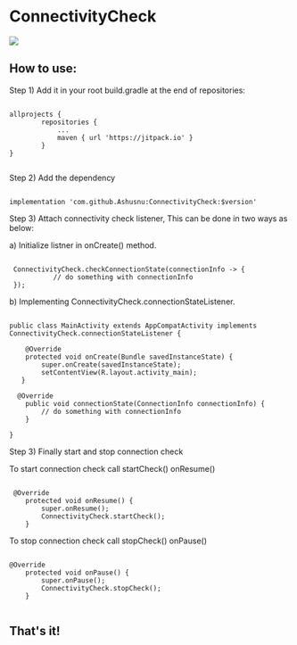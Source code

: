 # ConnectivityCheck
[![](https://jitpack.io/v/Ashusnu/ConnectivityCheck.svg)](https://jitpack.io/#Ashusnu/ConnectivityCheck)


<h2>How to use:</h2>

Step 1) Add it in your root build.gradle at the end of repositories:

```

allprojects {
		repositories {
			...
			maven { url 'https://jitpack.io' }
		}
}
  
```

Step 2) Add the dependency

```

implementation 'com.github.Ashusnu:ConnectivityCheck:$version'

```

Step 3) Attach connectivity check listener, This can be done in two ways as below:

a)  Initialize listner in onCreate() method.

```

 ConnectivityCheck.checkConnectionState(connectionInfo -> {
           // do something with connectionInfo
 });
```

b) Implementing ConnectivityCheck.connectionStateListener.

```

public class MainActivity extends AppCompatActivity implements ConnectivityCheck.connectionStateListener {
    
    @Override
    protected void onCreate(Bundle savedInstanceState) {
        super.onCreate(savedInstanceState);
        setContentView(R.layout.activity_main);
   }
        
  @Override
    public void connectionState(ConnectionInfo connectionInfo) {
        // do something with connectionInfo
    }      
      
}
```

Step 3) Finally start and stop connection check

To start connection check call startCheck() onResume()

```

 @Override
    protected void onResume() {
        super.onResume();
        ConnectivityCheck.startCheck();
    }
```

To stop connection check call stopCheck() onPause()

```

@Override
    protected void onPause() {
        super.onPause();
        ConnectivityCheck.stopCheck();
    }


```

<h2>That's it!<h2>
